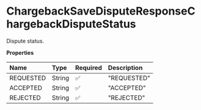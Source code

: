 # ChargebackSaveDisputeResponseChargebackDisputeStatus

Dispute status.

**Properties**

| Name      | Type   | Required | Description |
| :-------- | :----- | :------- | :---------- |
| REQUESTED | String | ✅       | "REQUESTED" |
| ACCEPTED  | String | ✅       | "ACCEPTED"  |
| REJECTED  | String | ✅       | "REJECTED"  |

<!-- This file was generated by liblab | https://liblab.com/ -->

